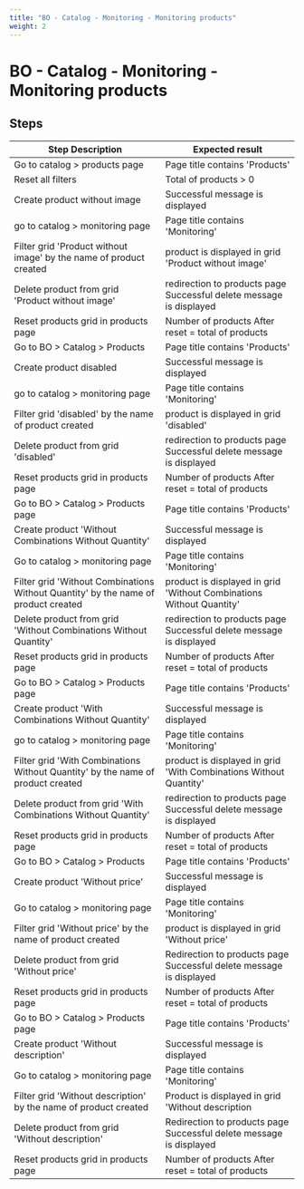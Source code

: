```yaml
---
title: "BO - Catalog - Monitoring - Monitoring products"
weight: 2
---
```


# BO - Catalog - Monitoring - Monitoring products
## Steps
| Step Description | Expected result |
| ----- | ----- |
| Go to catalog > products page | Page title contains 'Products' |
| Reset all filters | Total of products > 0 |
| Create product without image | Successful message is displayed |
| go to catalog > monitoring page | Page title contains 'Monitoring' |
| Filter grid 'Product without image' by the name of product created | product is displayed in grid 'Product without image' |
| Delete product from grid 'Product without image' | redirection to products page<br>Successful delete message is displayed |
| Reset products grid in products page | Number of products After reset = total of products |
| Go to BO > Catalog > Products | Page title contains 'Products' |
| Create product disabled | Successful message is displayed |
| go to catalog > monitoring page | Page title contains 'Monitoring' |
| Filter grid 'disabled' by the name of product created | product is displayed in grid 'disabled' |
| Delete product from grid 'disabled' | redirection to products page<br> Successful delete message is displayed |
| Reset products grid in products page | Number of products After reset = total of products |
| Go to BO > Catalog > Products page | Page title contains 'Products' |
| Create product 'Without Combinations Without Quantity' | Successful message is displayed |
| Go to catalog > monitoring page | Page title contains 'Monitoring' |
| Filter grid 'Without Combinations Without Quantity' by the name of product created | product is displayed in grid 'Without Combinations Without Quantity' |
| Delete product from grid 'Without Combinations Without Quantity' | redirection to products page<br> Successful delete message is displayed |
| Reset products grid in products page | Number of products After reset = total of products |
| Go to BO > Catalog > Products page | Page title contains 'Products' |
| Create product 'With Combinations Without Quantity' | Successful message is displayed |
| go to catalog > monitoring page | Page title contains 'Monitoring' |
| Filter grid 'With Combinations Without Quantity' by the name of product created | product is displayed in grid 'With Combinations Without Quantity' |
| Delete product from grid 'With Combinations Without Quantity' | redirection to products page<br> Successful delete message is displayed |
| Reset products grid in products page | Number of products After reset = total of products |
| Go to BO > Catalog > Products | Page title contains 'Products' |
| Create product 'Without price' | Successful message is displayed |
| Go to catalog > monitoring page | Page title contains 'Monitoring' |
| Filter grid 'Without price' by the name of product created | product is displayed in grid 'Without price' |
| Delete product from grid 'Without price' | Redirection to products page<br> Successful delete message is displayed |
| Reset products grid in products page | Number of products After reset = total of products |
| Go to BO > Catalog > Products page | Page title contains 'Products' |
| Create product 'Without description' | Successful message is displayed |
| Go to catalog > monitoring page | Page title contains 'Monitoring' |
| Filter grid 'Without description' by the name of product created | Product is displayed in grid 'Without description |
| Delete product from grid 'Without description' | Redirection to products page<br> Successful delete message is displayed |
| Reset products grid in products page | Number of products After reset = total of products |

